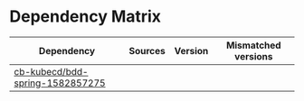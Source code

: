 # Dependency Matrix

Dependency | Sources | Version | Mismatched versions
---------- | ------- | ------- | -------------------
[cb-kubecd/bdd-spring-1582857275](https://github.com/cb-kubecd/bdd-spring-1582857275.git) |  | []() | 
